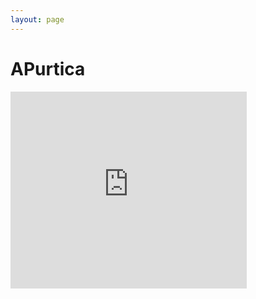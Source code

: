 ```yaml
---
layout: page
---
```


# APurtica

<iframe width="75%" height="315" src="https://www.youtube.com/embed/zem_zMu53UM" title="YouTube video player" frameborder="0" allow="accelerometer; autoplay; clipboard-write; encrypted-media; gyroscope; picture-in-picture" allowfullscreen></iframe>
